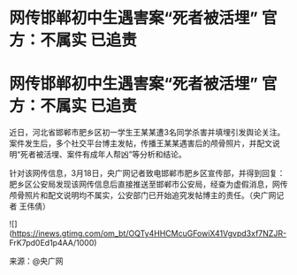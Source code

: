 # 网传邯郸初中生遇害案“死者被活埋” 官方：不属实 已追责

# 网传邯郸初中生遇害案“死者被活埋” 官方：不属实 已追责

近日，河北省邯郸市肥乡区初一学生王某某遭3名同学杀害并填埋引发舆论关注。案件发生后，多个社交平台博主发帖，传播王某某遇害后的颅骨照片，并配文说明“死者被活埋、案件有成年人帮凶”等分析和结论。

针对该网传信息，3月18日，央广网记者致电邯郸市肥乡区宣传部，并得到回复：肥乡区公安局发现该网传信息后直接推送至邯郸市公安局，经查为虚假消息，网传颅骨照片和配文说明均不属实，公安部门已开始追究发帖博主的责任。（央广网记者
王伟倩）

![](https://inews.gtimg.com/om_bt/OQTy4HHCMcuGFowiX41Vgvpd3xf7NZJR-
FrK7pd0Ed1p4AA/1000)

来源：@央广网

